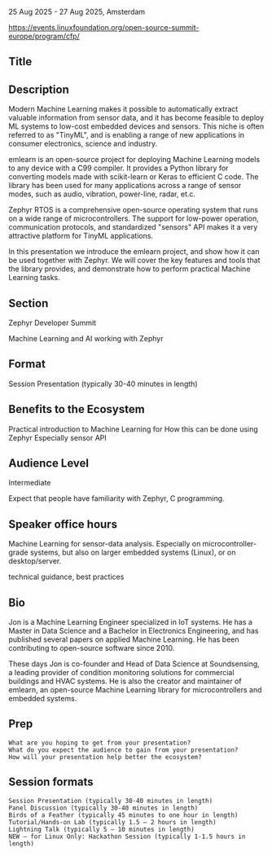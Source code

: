 

25 Aug 2025 - 27 Aug 2025, Amsterdam

https://events.linuxfoundation.org/open-source-summit-europe/program/cfp/

## Title

## Description

Modern Machine Learning makes it possible to automatically extract valuable information from sensor data,
and it has become feasible to deploy ML systems to low-cost embedded devices and sensors.
This niche is often referred to as "TinyML", and is enabling a range of new applications in consumer electronics, science and industry.

emlearn is an open-source project for deploying Machine Learning models to any device with a C99 compiler.
It provides a Python library for converting models made with scikit-learn or Keras to efficient C code.
The library has been used for many applications across a range of sensor modes,
such as audio, vibration, power-line, radar, et.c.

Zephyr RTOS is a comprehensive open-source operating system that runs on a wide range of microcontrollers.
The support for low-power operation, communication protocols,
and standardized "sensors" API makes it a very attractive platform for TinyML applications.

In this presentation we introduce the emlearn project, and show how it can be used together with Zephyr.
We will cover the key features and tools that the library provides,
and demonstrate how to perform practical Machine Learning tasks.


## Section

Zephyr Developer Summit

Machine Learning and AI working with Zephyr

## Format

Session Presentation (typically 30-40 minutes in length)


## Benefits to the Ecosystem

Practical introduction to Machine Learning for
How this can be done using Zephyr
Especially sensor API

## Audience Level 

Intermediate

Expect that people have familiarity with
Zephyr, C programming.

## Speaker office hours

Machine Learning for sensor-data analysis.
Especially on microcontroller-grade systems, but also on larger embedded systems (Linux),
or on desktop/server.

technical guidance, best practices


## Bio

Jon is a Machine Learning Engineer specialized in IoT systems.
He has a Master in Data Science and a Bachelor in Electronics Engineering,
and has published several papers on applied Machine Learning.
He has been contributing to open-source software since 2010.

These days Jon is co-founder and Head of Data Science at Soundsensing,
a leading provider of condition monitoring solutions for commercial buildings and HVAC systems.
He is also the creator and maintainer of emlearn,
an open-source Machine Learning library for microcontrollers and embedded systems.



## Prep

    What are you hoping to get from your presentation?
    What do you expect the audience to gain from your presentation?
    How will your presentation help better the ecosystem?


## Session formats

    Session Presentation (typically 30-40 minutes in length)
    Panel Discussion (typically 30-40 minutes in length)
    Birds of a Feather (typically 45 minutes to one hour in length)
    Tutorial/Hands-on Lab (typically 1.5 – 2 hours in length)
    Lightning Talk (typically 5 – 10 minutes in length)
    NEW – for Linux Only: Hackathon Session (typically 1-1.5 hours in length)

